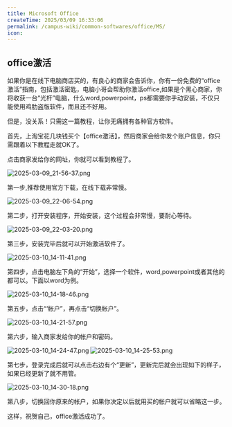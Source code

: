 ```yaml
---
title: Microsoft Office
createTime: 2025/03/09 16:33:06
permalink: /campus-wiki/common-softwares/office/MS/
icon: 
---
```


[//]: # (TODO: lwj待填写)
## office激活
如果你是在线下电脑商店买的，有良心的商家会告诉你，你有一份免费的“office激活”指南，包括激活密匙，电脑小哥会帮助你激活office,如果是个黑心商家，你将收获一台“光杆”电脑，什么word,powerpoint，ps都需要你手动安装，不仅只能使用鸡肋盗版软件，而且还不好用。

但是，没关系！只需这一篇教程，让你无痛拥有各种官方软件。

首先，上淘宝花几块钱买个【office激活】，然后商家会给你发个账户信息，你只需跟着以下教程走就OK了。

点击商家发给你的网址，你就可以看到教程了。

![2025-03-09_21-56-37.png](/src/2025-03-09_21-56-37.png)

第一步,推荐使用官方下载，在线下载非常慢。

![2025-03-09_22-06-54.png](/src/2025-03-09_22-06-54.png)

第二步，打开安装程序，开始安装，这个过程会非常慢，要耐心等待。

![2025-03-09_22-03-20.png](/src/2025-03-09_22-03-20.png)

第三步，安装完毕后就可以开始激活软件了。

![2025-03-10_14-11-41.png](/src/2025-03-10_14-11-41.png)

第四步，点击电脑左下角的“开始”，选择一个软件，word,powerpoint或者其他的都可以。下面以word为例。

![2025-03-10_14-18-46.png](/src/2025-03-10_14-18-46.png)

第五步，点击“‘帐户”，再点击“切换帐户”。

![2025-03-10_14-21-57.png](/src/2025-03-10_14-21-57.png)

第六步，输入商家发给你的帐户和密码。

![2025-03-10_14-24-47.png](/src/2025-03-10_14-24-47.png)
![2025-03-10_14-25-53.png](/src/2025-03-10_14-25-53.png)

第七步，登录完成后就可以点击右边有个“更新”，更新完后就会出现如下的样子，如果已经更新了就不用管。

![2025-03-10_14-30-18.png](/src/2025-03-10_14-30-18.png)

第八步，切换回你原来的帐户，如果你决定以后就用买的帐户就可以省略这一步。

这样，祝贺自己，office激活成功了。